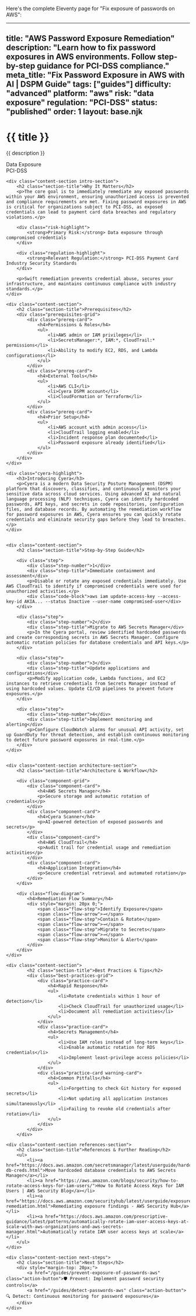 Here's the complete Eleventy page for "Fix exposure of passwords on AWS":

---
title: "AWS Password Exposure Remediation"
description: "Learn how to fix password exposures in AWS environments. Follow step-by-step guidance for PCI-DSS compliance."
meta_title: "Fix Password Exposure in AWS with AI | DSPM Guide"
tags: ["guides"]
difficulty: "advanced"
platform: "aws"
risk: "data exposure"
regulation: "PCI-DSS"
status: "published"
order: 1
layout: base.njk
---

<div class="container">
    <div class="header">
        <h1>{{ title }}</h1>
        <p>{{ description }}</p>
        <div class="badge">Data Exposure</div>
        <div class="badge regulation">PCI-DSS</div>
    </div>

    <div class="content-section intro-section">
        <h2 class="section-title">Why It Matters</h2>
        <p>The core goal is to immediately remediate any exposed passwords within your AWS environment, ensuring unauthorized access is prevented and compliance requirements are met. Fixing password exposures in AWS is critical for organizations subject to PCI-DSS, as exposed credentials can lead to payment card data breaches and regulatory violations.</p>
        
        <div class="risk-highlight">
            <strong>Primary Risk:</strong> Data exposure through compromised credentials
        </div>
        
        <div class="regulation-highlight">
            <strong>Relevant Regulation:</strong> PCI-DSS Payment Card Industry Security Standards
        </div>
        
        <p>Swift remediation prevents credential abuse, secures your infrastructure, and maintains continuous compliance with industry standards.</p>
    </div>

    <div class="content-section">
        <h2 class="section-title">Prerequisites</h2>
        <div class="prerequisites-grid">
            <div class="prereq-card">
                <h4>Permissions & Roles</h4>
                <ul>
                    <li>AWS admin or IAM privileges</li>
                    <li>SecretsManager:*, IAM:*, CloudTrail:* permissions</li>
                    <li>Ability to modify EC2, RDS, and Lambda configurations</li>
                </ul>
            </div>
            <div class="prereq-card">
                <h4>External Tools</h4>
                <ul>
                    <li>AWS CLI</li>
                    <li>Cyera DSPM account</li>
                    <li>CloudFormation or Terraform</li>
                </ul>
            </div>
            <div class="prereq-card">
                <h4>Prior Setup</h4>
                <ul>
                    <li>AWS account with admin access</li>
                    <li>CloudTrail logging enabled</li>
                    <li>Incident response plan documented</li>
                    <li>Password exposure already identified</li>
                </ul>
            </div>
        </div>
    </div>
	
    <div class="cyera-highlight">
        <h3>Introducing Cyera</h3>
        <p>Cyera is a modern Data Security Posture Management (DSPM) platform that discovers, classifies, and continuously monitors your sensitive data across cloud services. Using advanced AI and natural language processing (NLP) techniques, Cyera can identify hardcoded passwords, API keys, and secrets in code repositories, configuration files, and database records. By automating the remediation workflow for password exposures in AWS, Cyera ensures you can quickly rotate credentials and eliminate security gaps before they lead to breaches.</p>
    </div>
	

    <div class="content-section">
        <h2 class="section-title">Step-by-Step Guide</h2>
        
        <div class="step">
            <div class="step-number">1</div>
            <div class="step-title">Immediate containment and assessment</div>
            <p>Disable or rotate any exposed credentials immediately. Use AWS CloudTrail to identify if compromised credentials were used for unauthorized activities.</p>
            <div class="code-block">aws iam update-access-key --access-key-id AKIA... --status Inactive --user-name compromised-user</div>
        </div>

        <div class="step">
            <div class="step-number">2</div>
            <div class="step-title">Migrate to AWS Secrets Manager</div>
            <p>In the Cyera portal, review identified hardcoded passwords and create corresponding secrets in AWS Secrets Manager. Configure automatic rotation policies for database credentials and API keys.</p>
        </div>

        <div class="step">
            <div class="step-number">3</div>
            <div class="step-title">Update applications and configurations</div>
            <p>Modify application code, Lambda functions, and EC2 instances to retrieve credentials from Secrets Manager instead of using hardcoded values. Update CI/CD pipelines to prevent future exposures.</p>
        </div>

        <div class="step">
            <div class="step-number">4</div>
            <div class="step-title">Implement monitoring and alerting</div>
            <p>Configure CloudWatch alarms for unusual API activity, set up GuardDuty for threat detection, and establish continuous monitoring to detect future password exposures in real-time.</p>
        </div>
    </div>


    <div class="content-section architecture-section">
        <h2 class="section-title">Architecture & Workflow</h2>
        
        <div class="component-grid">
            <div class="component-card">
                <h4>AWS Secrets Manager</h4>
                <p>Secure storage and automatic rotation of credentials</p>
            </div>
            <div class="component-card">
                <h4>Cyera Scanner</h4>
                <p>AI-powered detection of exposed passwords and secrets</p>
            </div>
            <div class="component-card">
                <h4>AWS CloudTrail</h4>
                <p>Audit trail for credential usage and remediation activities</p>
            </div>
            <div class="component-card">
                <h4>Application Integration</h4>
                <p>Secure credential retrieval and automated rotation</p>
            </div>
        </div>

        <div class="flow-diagram">
            <h4>Remediation Flow Summary</h4>
            <div style="margin: 20px 0;">
                <span class="flow-step">Identify Exposure</span>
                <span class="flow-arrow">→</span>
                <span class="flow-step">Contain & Rotate</span>
                <span class="flow-arrow">→</span>
                <span class="flow-step">Migrate to Secrets</span>
                <span class="flow-arrow">→</span>
                <span class="flow-step">Monitor & Alert</span>
            </div>
        </div>
    </div>

	<div class="content-section">
	        <h2 class="section-title">Best Practices & Tips</h2>
	        <div class="best-practices-grid">
	            <div class="practice-card">
	                <h4>Rapid Response</h4>
	                <ul>
	                    <li>Rotate credentials within 1 hour of detection</li>
	                    <li>Check CloudTrail for unauthorized usage</li>
	                    <li>Document all remediation activities</li>
	                </ul>
	            </div>
	            <div class="practice-card">
	                <h4>Secrets Management</h4>
	                <ul>
	                    <li>Use IAM roles instead of long-term keys</li>
	                    <li>Enable automatic rotation for RDS credentials</li>
	                    <li>Implement least-privilege access policies</li>
	                </ul>
	            </div>
	            <div class="practice-card warning-card">
	                <h4>Common Pitfalls</h4>
	                <ul>
	                    <li>Forgetting to check Git history for exposed secrets</li>
	                    <li>Not updating all application instances simultaneously</li>
	                    <li>Failing to revoke old credentials after rotation</li>
	                </ul>
	            </div>
	        </div>
	    </div>

    <div class="content-section references-section">
        <h2 class="section-title">References & Further Reading</h2>
        <ul>
            <li><a href="https://docs.aws.amazon.com/secretsmanager/latest/userguide/hardcoded-db-creds.html">Move hardcoded database credentials to AWS Secrets Manager</a></li>
            <li><a href="https://aws.amazon.com/blogs/security/how-to-rotate-access-keys-for-iam-users/">How to Rotate Access Keys for IAM Users | AWS Security Blog</a></li>
            <li><a href="https://docs.aws.amazon.com/securityhub/latest/userguide/exposures-remediation.html">Remediating exposure findings - AWS Security Hub</a></li>
            <li><a href="https://docs.aws.amazon.com/prescriptive-guidance/latest/patterns/automatically-rotate-iam-user-access-keys-at-scale-with-aws-organizations-and-aws-secrets-manager.html">Automatically rotate IAM user access keys at scale</a></li>
        </ul>
    </div>

    <div class="content-section next-steps">
        <h2 class="section-title">Next Steps</h2>
        <div style="margin-top: 20px;">
            <a href="/guides/prevent-exposure-of-passwords-aws" class="action-button">🛡️ Prevent: Implement password security controls</a>
            <a href="/guides/detect-passwords-aws" class="action-button">🔍 Detect: Continuous monitoring for password exposures</a>
        </div>
    </div>
</div>